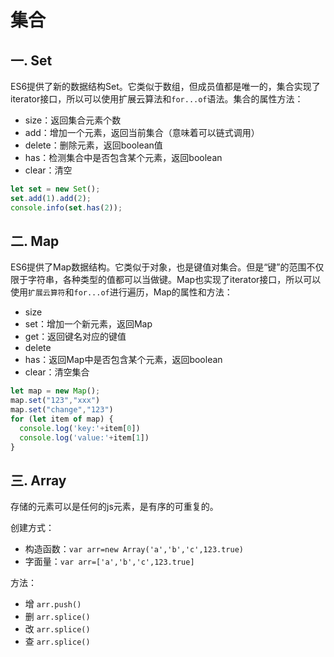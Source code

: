 # 集合

## 一. Set

ES6提供了新的数据结构Set。它类似于数组，但成员值都是唯一的，集合实现了iterator接口，所以可以使用扩展云算法和`for...of`语法。集合的属性方法：

- size：返回集合元素个数
- add：增加一个元素，返回当前集合（意味着可以链式调用）
- delete：删除元素，返回boolean值
- has：检测集合中是否包含某个元素，返回boolean
- clear：清空

```js
let set = new Set();
set.add(1).add(2);
console.info(set.has(2));
```

## 二. Map

ES6提供了Map数据结构。它类似于对象，也是键值对集合。但是“键”的范围不仅限于字符串，各种类型的值都可以当做键。Map也实现了iterator接口，所以可以使用`扩展云算符`和`for...of`进行遍历，Map的属性和方法：

- size
- set：增加一个新元素，返回Map
- get：返回键名对应的键值
- delete
- has：返回Map中是否包含某个元素，返回boolean
- clear：清空集合

```js
let map = new Map();
map.set("123","xxx")
map.set("change","123")
for (let item of map) {
  console.log('key:'+item[0])
  console.log('value:'+item[1])
}
```

## 三. Array

存储的元素可以是任何的js元素，是有序的可重复的。

创建方式：

- 构造函数：`var arr=new Array('a','b','c',123.true)`
- 字面量：`var arr=['a','b','c',123.true]`

方法：

- 增 `arr.push()`
- 删 `arr.splice()`
- 改 `arr.splice()`
- 查 `arr.splice()`

